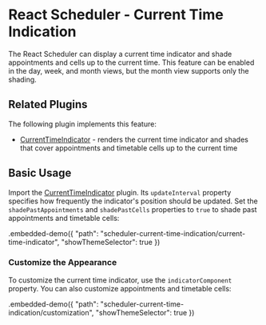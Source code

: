 # React Scheduler - Current Time Indication

The React Scheduler can display a current time indicator and shade appointments and cells up to the current time. This feature can be enabled in the day, week, and month views, but the month view supports only the shading.

## Related Plugins

The following plugin implements this feature:

- [CurrentTimeIndicator](../reference/current-time-indicator.md) - renders the current time indicator and shades that cover appointments and timetable cells up to the current time

## Basic Usage

Import the [CurrentTimeIndicator](../reference/current-time-indicator.md) plugin. Its `updateInterval` property specifies how frequently the indicator's position should be updated. Set the `shadePastAppointments` and `shadePastCells` properties to `true` to shade past appointments and timetable cells:


.embedded-demo({ "path": "scheduler-current-time-indication/current-time-indicator", "showThemeSelector": true })

### Customize the Appearance

To customize the current time indicator, use the `indicatorComponent` property. You can also customize appointments  and timetable cells:

.embedded-demo({ "path": "scheduler-current-time-indication/customization", "showThemeSelector": true })
